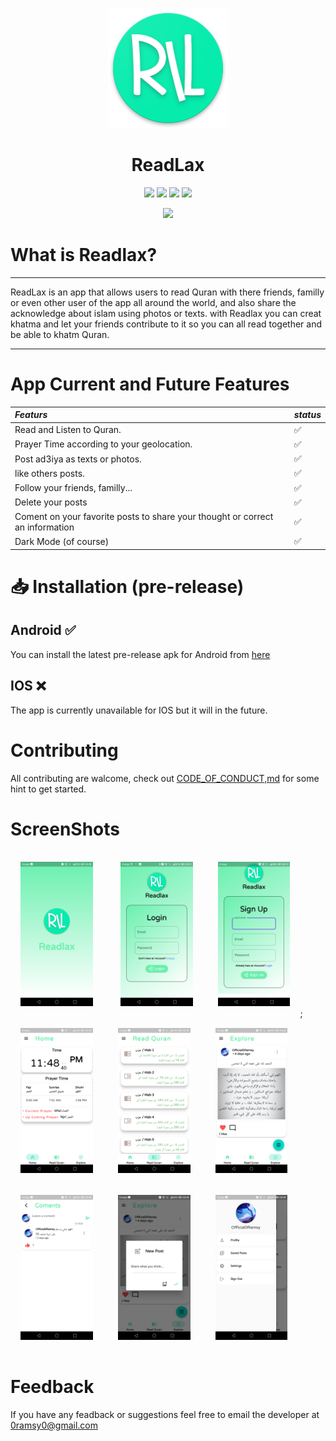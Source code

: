 <p align="center">
  <img src="https://github.com/Read-Lax/ReadLax/blob/main/assets/app_logo.png" alt="ReadLax">
</p>
<h1 align="center">ReadLax</h1>
<p align="center">
  <a>
    <img src="https://img.shields.io/badge/status-devlopment-red">
  </a>
  <a>
    <img src="https://img.shields.io/github/forks/Read-Lax/ReadLax?color=orange&style=plastic">
  </a>
  <a>
    <img src="https://img.shields.io/github/stars/Read-Lax/ReadLax?color=green?style=plastic">
  </a>
  <a>
    <img src="https://img.shields.io/github/license/Read-Lax/ReadLax?color=violet&style=plastic">
  </a>
</p>
<p align="center">
  <a>
    <img src="https://img.shields.io/badge/Android-3DDC84?style=for-the-badge&logo=android&logoColor=white">
   </a>  
</p>

# What is Readlax?

***
ReadLax is an app that allows users to read Quran with there friends, familly or even other user of the app all around the world, and also share the acknowledge about islam using photos or texts.
with Readlax you can creat khatma and let your friends contribute to it so you can all read together and be able to khatm Quran.
***
# App Current and Future Features

| *Featurs*    | *status*     |
| :-------- | :--------------------------------------- | 
| Read and Listen to Quran.                       | ✅ |
| Prayer Time according to your geolocation.      | ✅ |
| Post ad3iya as texts or photos.                 | ✅ |
| like others posts.                              | ✅ |
| Follow your friends, familly...                 | ✅ |
| Delete your posts |✅ |
| Coment on your favorite posts to share your thought or correct an information| ✅ |
| Dark Mode (of course)| ✅ |

# 📥 Installation (pre-release)

<h2>Android ✅ </h2>


You can install the latest pre-release apk for Android from [here](https://github.com/Read-Lax/ReadLax/releases)

<h2>IOS ❌</h3>

The app is currently unavailable for IOS but it will in the future.

# Contributing

All contributing are walcome, check out [CODE_OF_CONDUCT,md](CODE_OF_CONDUCT.md) for some hint to get started.

# ScreenShots
<img src="https://github.com/Read-Lax/ReadLax/blob/main/assets/Screenshot_20220814-235005.png?raw=true" style="width: 23%;margin:16px;" />&nbsp;&nbsp;
<img src="https://github.com/Read-Lax/ReadLax/blob/main/assets/Screenshot_20220814-235125.png?raw=true" style="width: 23%;margin:16px;" />&nbsp;&nbsp;<img src="https://github.com/Read-Lax/ReadLax/blob/main/assets/Screenshot_20220815-001919.png?raw=true" style="width: 23%;margin:16px;" />;<img src="https://github.com/Read-Lax/ReadLax/blob/main/assets/Screenshot_20220814-234843.png?raw=true" style="width: 23%;margin:16px;" />&nbsp;&nbsp;<img src="https://github.com/Read-Lax/ReadLax/blob/main/assets/Screenshot_20220814-234847.png?raw=true" style="width: 23%;margin:16px;" />&nbsp;&nbsp;<img src="https://github.com/Read-Lax/ReadLax/blob/main/assets/Screenshot_20220814-234935.png?raw=true" style="width: 23%;margin:16px;" />&nbsp;&nbsp;<img src="https://github.com/Read-Lax/ReadLax/blob/main/assets/Screenshot_20220814-234939.png?raw=true" style="width: 23%;margin:16px;" />&nbsp;&nbsp;<img src="https://github.com/Read-Lax/ReadLax/blob/main/assets/Screenshot_20220814-234946.png?raw=true" style="width: 23%;margin:16px;" />&nbsp;&nbsp;<img src="https://github.com/Read-Lax/ReadLax/blob/main/assets/Screenshot_20220814-234950.png?raw=true" style="width: 23%;margin:16px;" />&nbsp;&nbsp;

# Feedback

If you have any feadback or suggestions feel free to email the developer at 0ramsy0@gmail.com
